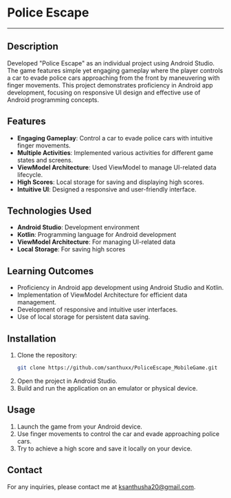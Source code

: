 # Police Escape

---

## Description
Developed "Police Escape" as an individual project using Android Studio. The game features simple yet engaging gameplay where the player controls a car to evade police cars approaching from the front by maneuvering with finger movements. This project demonstrates proficiency in Android app development, focusing on responsive UI design and effective use of Android programming concepts.

## Features
- **Engaging Gameplay**: Control a car to evade police cars with intuitive finger movements.
- **Multiple Activities**: Implemented various activities for different game states and screens.
- **ViewModel Architecture**: Used ViewModel to manage UI-related data lifecycle.
- **High Scores**: Local storage for saving and displaying high scores.
- **Intuitive UI**: Designed a responsive and user-friendly interface.

## Technologies Used
- **Android Studio**: Development environment
- **Kotlin**: Programming language for Android development
- **ViewModel Architecture**: For managing UI-related data
- **Local Storage**: For saving high scores

## Learning Outcomes
- Proficiency in Android app development using Android Studio and Kotlin.
- Implementation of ViewModel Architecture for efficient data management.
- Development of responsive and intuitive user interfaces.
- Use of local storage for persistent data saving.

## Installation
1. Clone the repository:
    ```bash
    git clone https://github.com/santhuxx/PoliceEscape_MobileGame.git
    ```
2. Open the project in Android Studio.
3. Build and run the application on an emulator or physical device.

## Usage
1. Launch the game from your Android device.
2. Use finger movements to control the car and evade approaching police cars.
3. Try to achieve a high score and save it locally on your device.

## Contact
For any inquiries, please contact me at [ksanthusha20@gmail.com](mailto:ksanthusha20@gmail.com).


